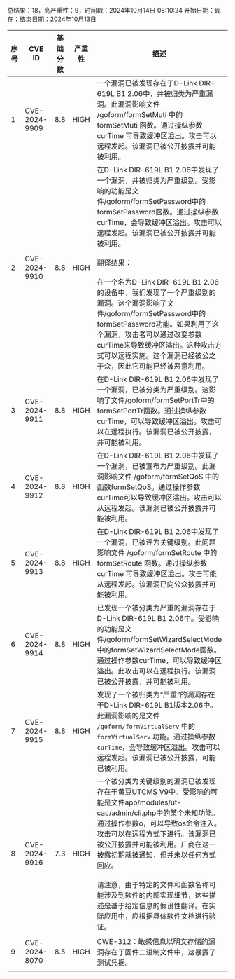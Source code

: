 总结果：18，高严重性：9，时间戳：2024年10月14日 08:10:24
开始日期：现在；结束日期：2024年10月13日

| 序号 | CVE ID | 基础分数 | 严重性 | 描述 | 参考资料 |
|-----|--------|------------|----------|-------------|------------|
| 1 | CVE-2024-9909 | 8.8  | HIGH | 一个漏洞已被发现存在于D-Link DIR-619L B1 2.06中，并被归类为严重漏洞。此漏洞影响文件 /goform/formSetMuti 中的 formSetMuti 函数。通过操纵参数 curTime 可导致缓冲区溢出。攻击可以远程发起。该漏洞已被公开披露并可能被利用。 | [1]https://github.com/abcdefg-png/IoT-vulnerable/blob/main/D-Link/DIR-619L/formSetMuti.md<br>[2]https://vuldb.com/?ctiid.280237<br>[3]https://vuldb.com/?id.280237<br>[4]https://vuldb.com/?submit.418740<br>[5]https://www.dlink.com/ |
| 2 | CVE-2024-9910 | 8.8  | HIGH | 在D-Link DIR-619L B1 2.06中发现了一个漏洞，并被归类为严重级别。受影响的功能是文件/goform/formSetPassword中的formSetPassword函数。通过操纵参数curTime，会导致缓冲区溢出。攻击可以远程发起。该漏洞已被公开披露并可能被利用。<br><br>翻译结果：<br><br>在一个名为D-Link DIR-619L B1 2.06的设备中，我们发现了一个严重级别的漏洞。这个漏洞影响了文件/goform/formSetPassword中的formSetPassword功能。如果利用了这个漏洞，攻击者可以通过改变参数curTime来导致缓冲区溢出。这种攻击方式可以远程实施。这个漏洞已经被公之于众，因此它可能已经被恶意利用。 | [1]https://github.com/abcdefg-png/IoT-vulnerable/blob/main/D-Link/DIR-619L/formSetPassword.md<br>[2]https://vuldb.com/?ctiid.280238<br>[3]https://vuldb.com/?id.280238<br>[4]https://vuldb.com/?submit.418741<br>[5]https://www.dlink.com/ |
| 3 | CVE-2024-9911 | 8.8  | HIGH | 在D-Link DIR-619L B1 2.06中发现了一个漏洞，已被分类为严重级别。这影响了文件/goform/formSetPortTr中的formSetPortTr函数。通过操纵参数curTime，可以导致缓冲区溢出。攻击可以在远程执行。该漏洞已被公开披露，并可能被利用。 | [1]https://github.com/abcdefg-png/IoT-vulnerable/blob/main/D-Link/DIR-619L/formSetPortTr.md<br>[2]https://vuldb.com/?ctiid.280239<br>[3]https://vuldb.com/?id.280239<br>[4]https://vuldb.com/?submit.418742<br>[5]https://www.dlink.com/ |
| 4 | CVE-2024-9912 | 8.8  | HIGH | 在D-Link DIR-619L B1 2.06中发现了一个漏洞，已被宣布为严重级别。此漏洞影响文件 /goform/formSetQoS 中的函数formSetQoS。通过操作参数curTime可以导致缓冲区溢出。攻击可以从远程发起。该漏洞已被公开披露并可能被利用。 | [1]https://github.com/abcdefg-png/IoT-vulnerable/blob/main/D-Link/DIR-619L/formSetQoS.md<br>[2]https://vuldb.com/?ctiid.280240<br>[3]https://vuldb.com/?id.280240<br>[4]https://vuldb.com/?submit.418743<br>[5]https://www.dlink.com/ |
| 5 | CVE-2024-9913 | 8.8  | HIGH | 在D-Link DIR-619L B1 2.06中发现了一个漏洞，已被评为关键级别。此问题影响文件 /goform/formSetRoute 中的 formSetRoute 函数。通过操纵参数 curTime 可导致缓冲区溢出。攻击可能从远程发起。该漏洞已向公众披露并可能被利用。 | [1]https://github.com/abcdefg-png/IoT-vulnerable/blob/main/D-Link/DIR-619L/formSetRoute.md<br>[2]https://vuldb.com/?ctiid.280241<br>[3]https://vuldb.com/?id.280241<br>[4]https://vuldb.com/?submit.418745<br>[5]https://www.dlink.com/ |
| 6 | CVE-2024-9914 | 8.8  | HIGH | 已发现一个被分类为严重的漏洞存在于D-Link DIR-619L B1 2.06中。受影响的功能是文件/goform/formSetWizardSelectMode中的formSetWizardSelectMode函数。通过操作参数curTime，可以导致缓冲区溢出。此攻击可以在远程执行。该漏洞已被公开披露，并可能被利用。 | [1]https://github.com/abcdefg-png/IoT-vulnerable/blob/main/D-Link/DIR-619L/formSetWizardSelectMode.md<br>[2]https://vuldb.com/?ctiid.280242<br>[3]https://vuldb.com/?id.280242<br>[4]https://vuldb.com/?submit.418746<br>[5]https://www.dlink.com/ |
| 7 | CVE-2024-9915 | 8.8  | HIGH | 发现了一个被归类为“严重”的漏洞存在于D-Link DIR-619L B1版本2.06中。此漏洞影响的是文件 `/goform/formVirtualServ` 中的 `formVirtualServ` 功能。通过操纵参数 `curTime`，会导致缓冲区溢出。攻击可以远程发起。该漏洞已被公开披露，可能已被利用。 | [1]https://github.com/abcdefg-png/IoT-vulnerable/blob/main/D-Link/DIR-619L/formVirtualServ.md<br>[2]https://vuldb.com/?ctiid.280243<br>[3]https://vuldb.com/?id.280243<br>[4]https://vuldb.com/?submit.418747<br>[5]https://www.dlink.com/ |
| 8 | CVE-2024-9916 | 7.3  | HIGH | 一个被分类为关键级别的漏洞已被发现存在于黄豆UTCMS V9中。受影响的可能是文件app/modules/ut-cac/admin/cli.php中的某个未知功能。通过操作参数o，可以导致os命令注入。攻击可以在远程方式下进行。该漏洞已被公开披露并可能被利用。厂商在这一披露初期就被通知，但并未以任何方式回应。<br><br>请注意，由于特定的文件和函数名称可能涉及到软件的内部实现细节，这些描述是基于给定信息的假设性翻译。在实际应用中，应根据具体软件文档进行验证。 | [1]https://github.com/DeepMountains/zzz/blob/main/CVE5-1.md<br>[2]https://vuldb.com/?ctiid.280244<br>[3]https://vuldb.com/?id.280244<br>[4]https://vuldb.com/?submit.418748 |
| 9 | CVE-2024-8070 | 8.5  | HIGH | CWE-312：敏感信息以明文存储的漏洞存在于固件二进制文件中，这暴露了测试凭据。 | [1]https://download.schneider-electric.com/files?p_Doc_Ref=SEVD-2024-282-04&p_enDocType=Security+and+Safety+Notice&p_File_Name=SEVD-2024-282-04.pdf |